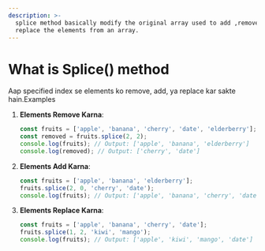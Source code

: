 ```yaml
---
description: >-
  splice method basically modify the original array used to add ,remove and
  replace the elements from an array.
---
```


# What is Splice() method

Aap specified index se elements ko remove, add, ya replace kar sakte hain.Examples

1.  **Elements Remove Karna**:

    ```javascript
    const fruits = ['apple', 'banana', 'cherry', 'date', 'elderberry'];
    const removed = fruits.splice(2, 2);
    console.log(fruits); // Output: ['apple', 'banana', 'elderberry']
    console.log(removed); // Output: ['cherry', 'date']
    ```
2.  **Elements Add Karna**:

    ```javascript
    const fruits = ['apple', 'banana', 'elderberry'];
    fruits.splice(2, 0, 'cherry', 'date');
    console.log(fruits); // Output: ['apple', 'banana', 'cherry', 'date', 'elderberry']
    ```
3.  **Elements Replace Karna**:

    ```javascript
    const fruits = ['apple', 'banana', 'cherry', 'date'];
    fruits.splice(1, 2, 'kiwi', 'mango');
    console.log(fruits); // Output: ['apple', 'kiwi', 'mango', 'date']
    ```
